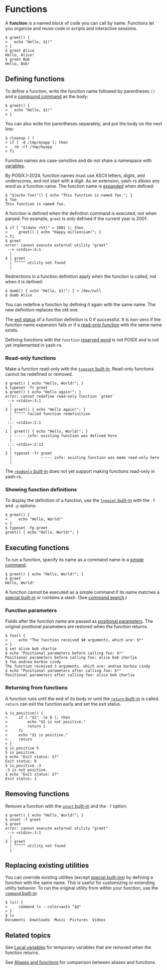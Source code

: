 # Functions

A **function** is a named block of code you can call by name. Functions let you organize and reuse code in scripts and interactive sessions.

```shell
$ greet() {
>   echo "Hello, $1!"
> }
$ greet Alice
Hello, Alice!
$ greet Bob
Hello, Bob!
```

## Defining functions

To define a function, write the function name followed by parentheses `()` and a [compound command](commands/index.html#commands-1) as the body:

```shell
$ greet() {
>   echo "Hello, $1!"
> }
```

You can also write the parentheses separately, and put the body on the next line:

```shell
$ cleanup ( )
> if [ -d /tmp/myapp ]; then
>   rm -rf /tmp/myapp
> fi
```

Function names are case-sensitive and do not share a namespace with [variables](parameters/variables.md).

By POSIX.1-2024, function names must use ASCII letters, digits, and underscores, and not start with a digit. As an extension, yash-rs allows any word as a function name. The function name is [expanded](words/index.html#word-expansion) when defined:

```shell
$ "$(echo foo)"() { echo "This function is named foo."; }
$ foo
This function is named foo.
```

A function is defined when the definition command is executed, not when parsed. For example, `greet` is only defined if the current year is 2001:

```shell
$ if [ "$(date +%Y)" = 2001 ]; then
>     greet() { echo "Happy millennium!"; }
> fi
$ greet
error: cannot execute external utility "greet"
 --> <stdin>:4:1
  |
4 | greet
  | ^^^^^ utility not found
  |
```

Redirections in a function definition apply when the function is called, not when it is defined:

<!-- markdownlint-disable MD014 -->
```shell
$ dumb() { echo "Hello, $1!"; } > /dev/null
$ dumb Alice
```
<!-- markdownlint-enable MD014 -->

You can redefine a function by defining it again with the same name. The new definition replaces the old one.

The [exit status](commands/exit_status.md#exit-status) of a function definition is 0 if successful. It is non-zero if the function name expansion fails or if a [read-only function](#read-only-functions) with the same name exists.

Defining functions with the `function` [reserved word](words/keywords.md) is not POSIX and is not yet implemented in yash-rs.

### Read-only functions

Make a function read-only with the [`typeset` built-in](../builtins/typeset.md). Read-only functions cannot be redefined or removed.

```shell
$ greet() { echo "Hello, World!"; }
$ typeset -fr greet
$ greet() { echo "Hello again!"; }
error: cannot redefine read-only function `greet`
 --> <stdin>:3:1
  |
3 | greet() { echo "Hello again!"; }
  | ^^^^^ failed function redefinition
  |
 ::: <stdin>:1:1
  |
1 | greet() { echo "Hello, World!"; }
  | ----- info: existing function was defined here
  |
 ::: <stdin>:2:13
  |
2 | typeset -fr greet
  |             ----- info: existing function was made read-only here
  |
```

The [`readonly` built-in](../builtins/readonly.md) does not yet support making functions read-only in yash-rs.

### Showing function definitions

To display the definition of a function, use the [`typeset` built-in](../builtins/typeset.md) with the `-f` and `-p` options:

```shell
$ greet() {
>     echo "Hello, World!"
> }
$ typeset -fp greet
greet() { echo "Hello, World!"; }
```

## Executing functions

To run a function, specify its name as a command name in a [simple command](commands/simple.md).

```shell
$ greet() { echo "Hello, World!"; }
$ greet
Hello, World!
```

A function cannot be executed as a simple command if its name matches a [special built-in](../builtins/index.html#special-built-ins) or contains a slash. (See [command search](commands/simple.md#command-search).)
<!-- TODO: Use the command built-in to call such functions -->

### Function parameters

Fields after the function name are passed as [positional parameters](parameters/positional.md). The original positional parameters are restored when the function returns.

```shell
$ foo() {
>     echo "The function received $# arguments, which are: $*"
> }
$ set alice bob charlie
$ echo "Positional parameters before calling foo: $*"
Positional parameters before calling foo: alice bob charlie
$ foo andrea barbie cindy
The function received 3 arguments, which are: andrea barbie cindy
$ echo "Positional parameters after calling foo: $*"
Positional parameters after calling foo: alice bob charlie
```

### Returning from functions

A function runs until the end of its body or until the [`return` built-in](../builtins/return.md) is called. `return` can exit the function early and set the exit status.

```shell
$ is_positive() {
>     if [ "$1" -le 0 ]; then
>         echo "$1 is not positive."
>         return 1
>     fi
>     echo "$1 is positive."
>     return
> }
$ is_positive 5
5 is positive.
$ echo "Exit status: $?"
Exit status: 0
$ is_positive -3
-3 is not positive.
$ echo "Exit status: $?"
Exit status: 1
```

## Removing functions

Remove a function with the [`unset` built-in](../builtins/unset.md) and the `-f` option:

```shell
$ greet() { echo "Hello, World!"; }
$ unset -f greet
$ greet
error: cannot execute external utility "greet"
 --> <stdin>:3:1
  |
3 | greet
  | ^^^^^ utility not found
  |
```

## Replacing existing utilities

You can override existing utilities (except [special built-ins](../builtins/index.html#special-built-ins)) by defining a function with the same name. This is useful for customizing or extending utility behavior. To run the original utility from within your function, use the [`command` built-in](../builtins/command.md):

```shell,no_run
$ ls() {
>     command ls --color=auto "$@"
> }
$ ls
Documents  Downloads  Music  Pictures  Videos
```

## Related topics

See [Local variables](parameters/variables.md#local-variables) for temporary variables that are removed when the function returns.

See [Aliases and functions](aliases.md#aliases-and-functions) for comparison between aliases and functions.
